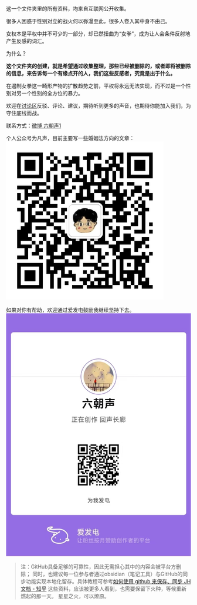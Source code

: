 这一个文件夹里的所有资料，均来自互联网公开收集。

很多人困惑于性别对立的战火何以弥漫至此，很多人卷入其中身不由己。

女权本是平权中并不可少的一部分，却已然扭曲为“女拳”，成为让人会条件反射地产生反感的词汇。

为什么？

**这个文件夹的创建，就是希望通过收集整理，那些已经被删除的，或者即将被删除的信息，来告诉每一个有缘点开的人，我们这些反感者，究竟是出于什么。**

在遏制女拳这一畸形产物的扩散趋势之前，平权将永远无法实现，而不过是一个性别对另一个性别的全方位的暴力。

欢迎在[讨论区](https://github.com/bluntvoice/beyond-time/discussions)反驳、评论、建议，期待听到更多的声音，也期待你能加入我们，为守住底线而战。

联系方式：[微博 六朝声1](https://weibo.com/u/7774067855)

个人公众号为凡声，目前主要写一些婚姻法方向的文章：[![qrcode1673893952732.jpg](https://raw.githubusercontent.com/bluntvoice/mypic/main/qrcode1673893952732.jpg)](https://raw.githubusercontent.com/bluntvoice/mypic/main/qrcode1673893952732.jpg)

如果对你有帮助，欢迎通过爱发电鼓励我继续坚持下去。
![](https://raw.githubusercontent.com/bluntvoice/mypic/main/%E5%BE%AE%E4%BF%A1%E5%9B%BE%E7%89%87_20230119002956.jpg)

> 注：GitHub具备足够的可靠性，因此无需担心其中的内容会被平台方删除；
> 同时，也建议每一位参与者通过obsidian（笔记工具）与GitHub的同步功能实现本地化留存。具体教程可参考[如何使用 github 来保存、同步 JH 文档 - 知乎](https://zhuanlan.zhihu.com/p/380200295)
> 这些资料，应该被更多人看到，也需要保留下火种，等候重新燃起的那一天。
> 星星之火，可以燎原。
